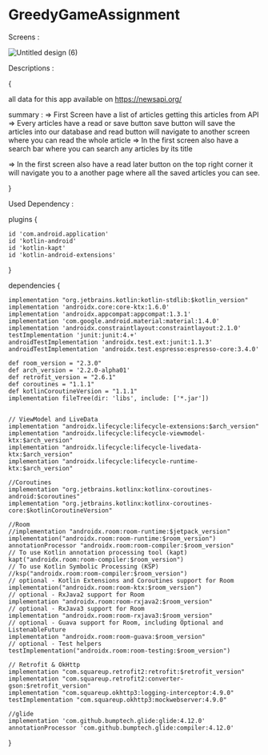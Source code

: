 # GreedyGameAssignment


Screens :

![Untitled design (6)](https://user-images.githubusercontent.com/75353031/131075087-6b0fd176-e229-4376-93bc-3d24fe51042b.png)


Descriptions :

{

all data for this app available on https://newsapi.org/

summary : 
  => First Screen have a list of articles getting this articles from API
  => Every articles have a read or save button save button will save the articles into our database and
     read button will navigate to another screen where you can read the whole article
  => In the first screen also have a search bar where you can search any articles by its title
  
  => In the first screen also have a read later button on the top right corner it will navigate you to a another
     page where all the saved articles you can see.

}


Used Dependency : 

plugins {

    id 'com.android.application'
    id 'kotlin-android'
    id 'kotlin-kapt'
    id 'kotlin-android-extensions'
}

dependencies {

    implementation "org.jetbrains.kotlin:kotlin-stdlib:$kotlin_version"
    implementation 'androidx.core:core-ktx:1.6.0'
    implementation 'androidx.appcompat:appcompat:1.3.1'
    implementation 'com.google.android.material:material:1.4.0'
    implementation 'androidx.constraintlayout:constraintlayout:2.1.0'
    testImplementation 'junit:junit:4.+'
    androidTestImplementation 'androidx.test.ext:junit:1.1.3'
    androidTestImplementation 'androidx.test.espresso:espresso-core:3.4.0'

    def room_version = "2.3.0"
    def arch_version = '2.2.0-alpha01'
    def retrofit_version = "2.6.1"
    def coroutines = "1.1.1"
    def kotlinCoroutineVersion = "1.1.1"
    implementation fileTree(dir: 'libs', include: ['*.jar'])


    // ViewModel and LiveData
    implementation "androidx.lifecycle:lifecycle-extensions:$arch_version"
    implementation "androidx.lifecycle:lifecycle-viewmodel-ktx:$arch_version"
    implementation "androidx.lifecycle:lifecycle-livedata-ktx:$arch_version"
    implementation "androidx.lifecycle:lifecycle-runtime-ktx:$arch_version"

    //Coroutines
    implementation "org.jetbrains.kotlinx:kotlinx-coroutines-android:$coroutines"
    implementation "org.jetbrains.kotlinx:kotlinx-coroutines-core:$kotlinCoroutineVersion"

    //Room
    //implementation "androidx.room:room-runtime:$jetpack_version"
    implementation("androidx.room:room-runtime:$room_version")
    annotationProcessor "androidx.room:room-compiler:$room_version"
    // To use Kotlin annotation processing tool (kapt)
    kapt("androidx.room:room-compiler:$room_version")
    // To use Kotlin Symbolic Processing (KSP)
    //ksp("androidx.room:room-compiler:$room_version")
    // optional - Kotlin Extensions and Coroutines support for Room
    implementation("androidx.room:room-ktx:$room_version")
    // optional - RxJava2 support for Room
    implementation "androidx.room:room-rxjava2:$room_version"
    // optional - RxJava3 support for Room
    implementation "androidx.room:room-rxjava3:$room_version"
    // optional - Guava support for Room, including Optional and ListenableFuture
    implementation "androidx.room:room-guava:$room_version"
    // optional - Test helpers
    testImplementation("androidx.room:room-testing:$room_version")

    // Retrofit & OkHttp
    implementation "com.squareup.retrofit2:retrofit:$retrofit_version"
    implementation "com.squareup.retrofit2:converter-gson:$retrofit_version"
    implementation "com.squareup.okhttp3:logging-interceptor:4.9.0"
    testImplementation "com.squareup.okhttp3:mockwebserver:4.9.0"

    //glide
    implementation 'com.github.bumptech.glide:glide:4.12.0'
    annotationProcessor 'com.github.bumptech.glide:compiler:4.12.0'

}
